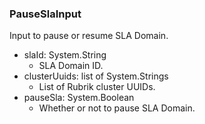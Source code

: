 ### PauseSlaInput
Input to pause or resume SLA Domain.

- slaId: System.String
  - SLA Domain ID.
- clusterUuids: list of System.Strings
  - List of Rubrik cluster UUIDs.
- pauseSla: System.Boolean
  - Whether or not to pause SLA Domain.
